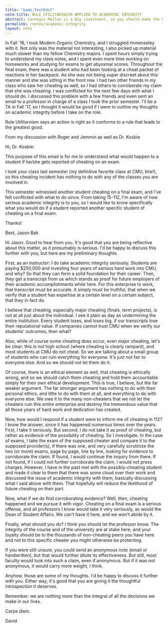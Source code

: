 ```yaml
---
title: "&amp;TextEdit"
note-title: RULE UTILITARINISM APPLIED TO ACADEMINC INTEGRITY
abstract: Carnegie Mellon is a big investment, so you should make the most out of it. As a representation of your educational institute, breaking academic integrity is harmful to yourself and the community you belong to.
permalink: /notes/academic-integrity
layout: note
---
```


In Fall '16, I took Modern Organic Chemistry, and I struggled immenseley with it. Not only was the 
material not interesting, I also picked up material much slower than my fellow Chemistry majors. I spent
hours simply trying to understand my class notes, and I spent even more time working on homeworks and 
studying for exams to get abyssmal scores. Throughout the final exam, there was a student who had been 
looking at a cheat packet of reactions in her backpack. As she was not being super discreet about this 
manner and she was sitting in the front row. I had two other friends in my class who saw her cheating as 
well, so I had others to corroberate my claim that she was cheating. I was conflicted for the next few 
days with what I should do. I discussed this problem with a few friends and even sent an email to a 
professor in charge of a class I took the prior semester. I'll be a TA in Fall '17, so I thought it
would be good if I were to outline my thoughts on academic integrity before I take on the role.

Rule Utilitarnism says an action is right as it conforms to a rule that leads to the greatest good.


From my discussion with Roger and Jemmin as well as Dr. Kosbie

Hi, Dr. Kosbie:

This purpose of this email is for me to understand what would happen to a student if he/she gets reported of cheating on an exam.

I took your class last semester (my definitive favorite class at CMU, btw!), so this cheating incident has nothing to do with any of the classes you are involved in. 

This semester witnessed another student cheating on a final exam, and I've felt conflicted with what to do since. From taking 15-112, I'm aware of how serious academic integrity is to you, so I would like to know specifically what you would do if a student reported another specific student of cheating on a final exam.

Thanks!

Best,
Jason Bak

Hi Jason.  Good to hear from you.  It's good that you are being reflective about this matter, as it presumably is serious.  I'd be happy to discuss this further with you, but here are my preliminary thoughts.

First, as an instructor:  I do take academic integrity seriously.  Students are paying $250,000 and investing four years of serious hard work into CMU, and why?  So that they can form a solid foundation for their career.  Then, they get a transcript from us which stands as proof for future employers of their academic accomplishments while here.  For this enterprise to work, that transcript must be accurate.  It simply must be truthful, that when we verify that a student has expertise at a certain level on a certain subject, that they in fact do.

I believe that cheating, especially major cheating (finals, term projects), is not at all just about the individual.  I see it plain as day as undermining the entire institution.  Every student loses, and loses big, if our transcripts lose their reputational value.  If companies cannot trust CMU when we verify our students' outcomes, then what?

Also, while of course some cheating does occur, even major cheating, let's be clear:  this is not high school (where cheating is clearly rampant), and most students at CMU do not cheat.  So we are talking about a small group of students who can ruin everything for everyone.  It's just not fair to everyone else.  And so we should not let them do it.

Of course, there is an ethical element as well, that cheating is ethically wrong, and so we should catch them cheating and hold them accountable simply for their own ethical development.  This is true, I believe, but the far weaker argument.  The far stronger argument has nothing to do with their personal ethics, and little to do with them at all, and everything to do with everyone else.  We owe it to the many non-cheaters that we not let the cheaters ruin this entire enterprise and destroy the tremendous value that all those years of hard work and dedication has created.

Now, how would I respond if a student were to inform me of cheating in 112?  I know the answer, since it has happened numerous times over the years.  First, I take it seriously.  But second, I do not take it as proof of cheating, but rather as evidence of the possibility of cheating.  So I investigate.  In the case of exams, I take the exam of the supposed cheater and compare it to the supposed provider(s), if there was one, and very carefully scrutinize the two (or more) exams, page by page, line by line, looking for evidence to corroborate the claim.  If found, I would continue the inquiry from there.  If not found, if I could not further corroborate the claim, I would not press charges.  However, I have in the past met with the possibly-cheating student and made it clear to them that there was some cloud over their work and discussed the issue of academic integrity with them, basically discussing what I said above with them.  That hopefully will reduce the likelihood of future cheating on their part.

Now, what if we do find corroborating evidence?  Well, then, cheating happened and we pursue it with vigor.  Cheating on a final exam is a serious offense, and all professors I know would take it very seriously, as would the Dean of Student Affairs.  We can't have it here, and we won't abide by it.

Finally, what should you do?  I think you should let the professor know.  The integrity of the course and of the university are at stake here, and your loyalty should be to the thousands of non-cheating peers you have here and not to this specific cheater you might otherwise be protecting.

If you were still unsure, you could send an anonymous note (email or handwritten), but that would further dilute its effectiveness.  But still, most faculty would look into such a claim, even if anonymous.  But if it was not anonymous, it would carry more weight, I think.

Anyhow, those are some of my thoughts.  I'd be happy to discuss it further with you.  Either way, it's good that you are giving it the thoughtful introspection it deserves.

Remember: we are nothing more than the integral of all the decisions we make in our lives.

Carpe diem.

David